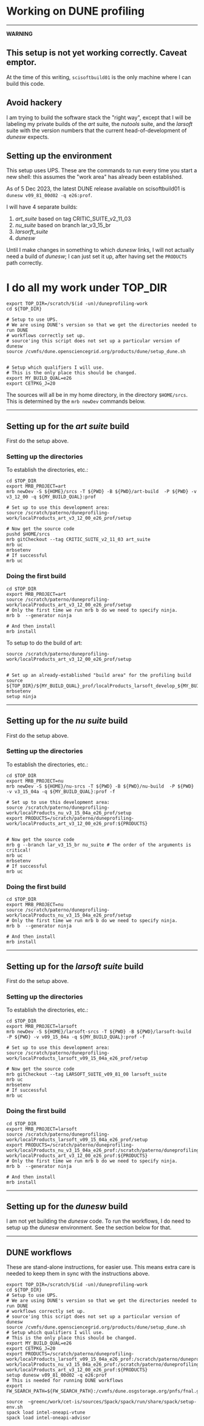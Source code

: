 
# Working on DUNE profiling

-------------------------------------
**WARNING**

This setup is not yet working correctly.
Caveat emptor.
-------------------------------------


At the time of this writing, `scisoftbuild01` is the only machine where I can build this code.

## Avoid hackery

I am trying to build the software stack the "right way", except that I will be labeling my private builds of the *art* suite, the *nutools* suite, and the *larsoft* suite with the version numbers that the current head-of-development of *dunesw* expects.

## Setting up the environment

This setup uses UPS.
These are the commands to run every time you start a new shell: this assumes the "work area" has already been established.

As of 5 Dec 2023, the latest DUNE release available on scisoftbuild01 is `dunesw v09_81_00d02 -q e26:prof`.

I will have 4 separate builds:

1. *art_suite* based on tag CRITIC_SUITE_v2_11_03
2. *nu_suite* based on branch lar_v3_15_br
3. *larsorft_suite*
4. *dunesw*

Until I make changes in something to which *dunesw* links, I will not actually need a build of *dunesw*; I can just set it up, after having set the `PRODUCTS` path correctly.

# I do all my work under TOP_DIR

    export TOP_DIR=/scratch/$(id -un)/duneprofiling-work
    cd ${TOP_DIR}

    # Setup to use UPS.
    # We are using DUNE's version so that we get the directories needed to run DUNE
    # workflows correctly set up.
    # source'ing this script does not set up a particular version of dunesw
    source /cvmfs/dune.opensciencegrid.org/products/dune/setup_dune.sh


    # Setup which qualifiers I will use.
    # This is the only place this should be changed.
    export MY_BUILD_QUAL=e26
    export CETPKG_J=20

The sources will all be in my home directory, in the directory `$HOME/srcs`.
This is determined by the `mrb newDev` commands below.


-------------------------------------------------------------------------------

## Setting up for the *art suite* build

First do the setup above.

### Setting up the directories

To establish the directories, etc.:

    cd $TOP_DIR
    export MRB_PROJECT=art
    mrb newDev -S ${HOME}/srcs -T ${PWD} -B ${PWD}/art-build  -P ${PWD} -v v3_12_00 -q ${MY_BUILD_QUAL}:prof
    
    # Set up to use this development area:
    source /scratch/paterno/duneprofiling-work/localProducts_art_v3_12_00_e26_prof/setup
    
    # Now get the source code
    pushd $HOME/srcs
    mrb gitCheckout --tag CRITIC_SUITE_v2_11_03 art_suite
    mrb uc
    mrbsetenv
    # If successful
    mrb uc

### Doing the first build

    cd $TOP_DIR
    export MRB_PROJECT=art
    source /scratch/paterno/duneprofiling-work/localProducts_art_v3_12_00_e26_prof/setup
    # Only the first time we run mrb b do we need to specify ninja.
    mrb b  --generator ninja
    
    # And then install
    mrb install

To setup to do the build of art:

    source /scratch/paterno/duneprofiling-work/localProducts_art_v3_12_00_e26_prof/setup
    

    # Set up an already-established "build area" for the profiling build
    source ${TOP_DIR}/${MY_BUILD_QUAL}_prof/localProducts_larsoft_develop_${MY_BUILD_QUAL}_prof/setup
    mrbsetenv
    setup ninja

-------------------------------------------------------------------------------

## Setting up for the *nu suite* build

First do the setup above.

### Setting up the directories

To establish the directories, etc.:

    cd $TOP_DIR
    export MRB_PROJECT=nu
    mrb newDev -S ${HOME}/nu-srcs -T ${PWD} -B ${PWD}/nu-build  -P ${PWD} -v v3_15_04a -q ${MY_BUILD_QUAL}:prof -f
    
    # Set up to use this development area:
    source /scratch/paterno/duneprofiling-work/localProducts_nu_v3_15_04a_e26_prof/setup
    export PRODUCTS=/scratch/paterno/duneprofiling-work/localProducts_art_v3_12_00_e26_prof:${PRODUCTS}

    
    # Now get the source code
    mrb g --branch lar_v3_15_br nu_suite # The order of the arguments is critical!
    mrb uc
    mrbsetenv
    # If successful
    mrb uc

### Doing the first build

    cd $TOP_DIR
    export MRB_PROJECT=nu
    source /scratch/paterno/duneprofiling-work/localProducts_nu_v3_15_04a_e26_prof/setup
    # Only the first time we run mrb b do we need to specify ninja.
    mrb b  --generator ninja
    
    # And then install
    mrb install

-------------------------------------------------------------------------------    

## Setting up for the *larsoft suite* build

First do the setup above.

### Setting up the directories

To establish the directories, etc.:

    cd $TOP_DIR
    export MRB_PROJECT=larsoft
    mrb newDev -S ${HOME}/larsoft-srcs -T ${PWD} -B ${PWD}/larsoft-build  -P ${PWD} -v v09_15_04a -q ${MY_BUILD_QUAL}:prof -f
    
    # Set up to use this development area:
    source /scratch/paterno/duneprofiling-work/localProducts_larsoft_v09_15_04a_e26_prof/setup

    # Now get the source code
    mrb gitCheckout --tag LARSOFT_SUITE_v09_81_00 larsoft_suite
    mrb uc
    mrbsetenv
    # If successful
    mrb uc

### Doing the first build

    cd $TOP_DIR
    export MRB_PROJECT=larsoft
    source /scratch/paterno/duneprofiling-work/localProducts_larsoft_v09_15_04a_e26_prof/setup
    export PRODUCTS=/scratch/paterno/duneprofiling-work/localProducts_nu_v3_15_04a_e26_prof:/scratch/paterno/duneprofiling-work/localProducts_art_v3_12_00_e26_prof:${PRODUCTS}
    # Only the first time we run mrb b do we need to specify ninja.
    mrb b  --generator ninja
    
    # And then install
    mrb install




-------------------------------------------------------------------------------

## Setting up for the *dunesw* build

I am not yet building the *dunesw* code.
To run the workflows, I do need to setup up the *dunesw* environment.
See the section below for that.

-------------------------------------------------------------------------------


## DUNE workflows

These are stand-alone instructions, for easier use.
This means extra care is needed to keep them in sync with the instructions above.

    export TOP_DIR=/scratch/$(id -un)/duneprofiling-work
    cd ${TOP_DIR}
    # Setup to use UPS.
    # We are using DUNE's version so that we get the directories needed to run DUNE
    # workflows correctly set up.
    # source'ing this script does not set up a particular version of dunesw
    source /cvmfs/dune.opensciencegrid.org/products/dune/setup_dune.sh
    # Setup which qualifiers I will use.
    # This is the only place this should be changed.
    export MY_BUILD_QUAL=e26
    export CETPKG_J=20
    export PRODUCTS=/scratch/paterno/duneprofiling-work/localProducts_larsoft_v09_15_04a_e26_prof:/scratch/paterno/duneprofiling-work/localProducts_nu_v3_15_04a_e26_prof:/scratch/paterno/duneprofiling-work/localProducts_art_v3_12_00_e26_prof:${PRODUCTS}
    setup dunesw v09_81_00d02 -q e26:prof
    # This is needed for running DUNE workflows
    export FW_SEARCH_PATH=${FW_SEARCH_PATH}:/cvmfs/dune.osgstorage.org/pnfs/fnal.gov/usr/dune/persistent/stash/

    source  ~greenc/work/cet-is/sources/Spack/spack/run/share/spack/setup-env.sh
    spack load intel-oneapi-vtune
    spack load intel-oneapi-advisor
